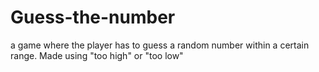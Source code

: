 # Guess-the-number
a game where the player has to guess a random number within a certain range. Made using "too high" or "too low"

